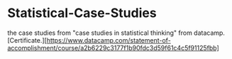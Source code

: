 # Statistical-Case-Studies
the case studies from "case studies in statistical thinking" from datacamp.
[Certificate.][https://www.datacamp.com/statement-of-accomplishment/course/a2b6229c3177f1b90fdc3d59f61c4c5f91125fbb]
